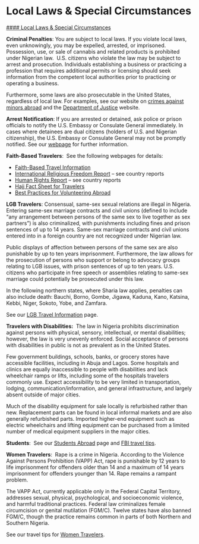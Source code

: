# Local Laws & Special Circumstances

[#### Local Laws & Special Circumstances](javascript:void(0); "Local Laws & Special Circumstances")

**Criminal Penalties**: You are subject to local laws. If you violate local laws, even unknowingly, you may be expelled, arrested, or imprisoned.  Possession, use, or sale of cannabis and related products is prohibited under Nigerian law.  U.S. citizens who violate the law may be subject to arrest and prosecution. Individuals establishing a business or practicing a profession that requires additional permits or licensing should seek information from the competent local authorities prior to practicing or operating a business.

Furthermore, some laws are also prosecutable in the United States, regardless of local law. For examples, see our website on [crimes against minors abroad](http://travel.state.gov/content/passports/en/emergencies/arrest/criminalpenalties.html) and the [Department of Justice](https://www.justice.gov/archives/jm/criminal-resource-manual-1617-extraterritorial-criminal-jurisdiction-18-usc-112-878-970-1116) website.

**Arrest Notification**: If you are arrested or detained, ask police or prison officials to notify the U.S. Embassy or Consulate General immediately. In cases where detainees are dual citizens (holders of U.S. and Nigerian citizenship), the U.S. Embassy or Consulate General may not be promptly notified. See our [webpage](http://travel.state.gov/content/passports/english/emergencies/arrest.html) for further information.

**Faith-Based Travelers**:  See the following webpages for details:

* [Faith-Based Travel Information](https://travel.state.gov/content/passports/en/go/faith-based-travel.html)
* [International Religious Freedom Report](https://www.state.gov/international-religious-freedom-report-for-2018/) – see country reports
* [Human Rights Report](https://www.state.gov/reports/2018-country-reports-on-human-rights-practices/) – see country reports
* [Hajj Fact Sheet for Travelers](http://travel.state.gov/content/passports/en/go/Hajj.html)
* [Best Practices for Volunteering Abroad](https://travel.state.gov/content/passports/en/go/volunteer.html)

**LGB Travelers**: Consensual, same-sex sexual relations are illegal in Nigeria. Entering same-sex marriage contracts and civil unions (defined to include “any arrangement between persons of the same sex to live together as sex partners”) is also criminalized, with punishments including fines and prison sentences of up to 14 years. Same-sex marriage contracts and civil unions entered into in a foreign country are not recognized under Nigerian law.

Public displays of affection between persons of the same sex are also punishable by up to ten years imprisonment. Furthermore, the law allows for the prosecution of persons who support or belong to advocacy groups relating to LGB issues, with prison sentences of up to ten years. U.S. citizens who participate in free speech or assemblies relating to same-sex marriage could potentially be prosecuted under this law.

In the following northern states, where Sharia law applies, penalties can also include death: Bauchi, Borno, Gombe, Jigawa, Kaduna, Kano, Katsina, Kebbi, Niger, Sokoto, Yobe, and Zamfara.

See our [LGB Travel Information](http://travel.state.gov/content/passports/english/go/lgbt.html) page.

**Travelers with Disabilities:**  The law in Nigeria prohibits discrimination against persons with physical, sensory, intellectual, or mental disabilities; however, the law is very unevenly enforced. Social acceptance of persons with disabilities in public is not as prevalent as in the United States.

Few government buildings, schools, banks, or grocery stores have accessible facilities, including in Abuja and Lagos. Some hospitals and clinics are equally inaccessible to people with disabilities and lack wheelchair ramps or lifts, including some of the hospitals travelers commonly use. Expect accessibility to be very limited in transportation, lodging, communication/information, and general infrastructure, and largely absent outside of major cities.

Much of the disability equipment for sale locally is refurbished rather than new. Replacement parts can be found in local informal markets and are also generally refurbished parts. Imported higher-end equipment such as electric wheelchairs and lifting equipment can be purchased from a limited number of medical equipment suppliers in the major cities.

**Students**:  See our [Students Abroad](http://travel.state.gov/content/studentsabroad/en.html) page and [FBI travel tips](https://ucr.fbi.gov/investigate/counterintelligence/student-brochure).

**Women Travelers**:  Rape is a crime in Nigeria. According to the Violence Against Persons Prohibition (VAPP) Act, rape is punishable by 12 years to life imprisonment for offenders older than 14 and a maximum of 14 years imprisonment for offenders younger than 14. Rape remains a rampant problem.

The VAPP Act, currently applicable only in the Federal Capital Territory, addresses sexual, physical, psychological, and socioeconomic violence, and harmful traditional practices. Federal law criminalizes female circumcision or genital mutilation (FGM/C). Twelve states have also banned FGM/C, though the practice remains common in parts of both Northern and Southern Nigeria.

See our travel tips for [Women Travelers](http://travel.state.gov/content/passports/english/go/Women.html).